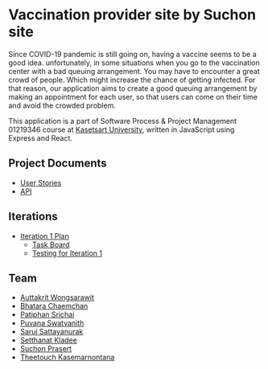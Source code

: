 # Vaccination provider site by Suchon site

Since COVID-19 pandemic is still going on, having a vaccine seems to be a good idea. unfortunately, in some situations when you go to the vaccination center with a bad queuing arrangement. You may have to encounter a great crowd of people. Which might increase the chance of getting infected. For that reason, our application aims to create a good queuing arrangement by making an appointment for each user, so that users can come on their time and avoid the crowded problem.

This application is a part of Software Process & Project Management 01219346 course at [Kasetsart University](https://ku.ac.th/th), written in JavaScript using Express and React.

## Project Documents
* [User Stories](https://docs.google.com/document/d/15mJUWDTodgeH3xAa-sm5pXQ5PwcVSdjU-OOOIoB69EA/edit)
* [API](../../wiki/API%20Documentation)

## Iterations
* [Iteration 1 Plan](https://github.com/SuchonSite/Server/wiki/Iteration-1-Plan)
  - [Task Board](https://github.com/SuchonSite/Server/projects/1)
  - [Testing for Iteration 1](https://github.com/SuchonSite/Server/wiki/TESTING%20for%20iteration%201)

## Team
* [Auttakrit Wongsarawit](https://github.com/markna551) 
* [Bhatara Chaemchan](https://github.com/bhatara007)
* [Patiphan Srichai](https://github.com/patiphan2000) 
* [Puvana Swatvanith](https://github.com/Noboomta)
* [Saruj Sattayanurak](https://github.com/Jomsaruj) 
* [Setthanat Kladee](https://github.com/Ing140943) 
* [Suchon Prasert](https://github.com/toey10112)
* [Theetouch Kasemarnontana](https://github.com/lisbono2001)


